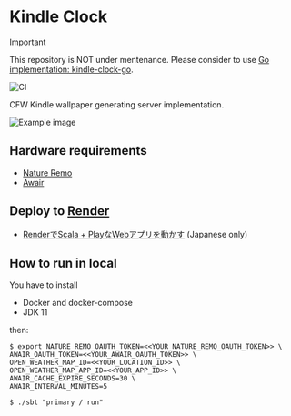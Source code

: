Kindle Clock
=====================================

> [!IMPORTANT]
> This repository is NOT under mentenance.
> Please consider to use [Go implementation: kindle-clock-go](https://github.com/y-yu/kindle-clock-go).


![CI](https://github.com/y-yu/kindle-clock/workflows/CI/badge.svg)

CFW Kindle wallpaper generating server implementation.

![Example image](https://y-yu.github.io/kindle-clock/example.jpg)

## Hardware requirements

- [Nature Remo](https://en.nature.global/products/)
- [Awair](https://www.getawair.com/home/element)

## Deploy to [Render](https://render.com/)

- [RenderでScala + PlayなWebアプリを動かす](https://zenn.dev/yyu/articles/b927b46febef7f) (Japanese only)

<!--
## Deploy to Heroku

1. Create Heroku app whose name is `kindle-clock` by the command:
    ```console
    $ heroku create -n kindle-clock
    ```
    - This name is set as `herokuAppNameRemote` in `build.sbt` so you can change it if you edit `build.sbt`
2. Add [Heroku Redis](https://elements.heroku.com/addons/heroku-redis) to (1) Heroku app
    - Then the Redis environment variable (`REDIS_TLS_URL`) is set automatically
    - You can show the URL by the command:
      ```console
      $ heroku config -a kindle-clock
      REDIS_TLS_URL:           rediss://***.compute-1.amazonaws.com:10070
      REDIS_URL:               redis://***.compute-1.amazonaws.com:10069
      ```
3. Set at least these environment variables to (1) Heroku app:
    - `NATURE_REMO_OAUTH_TOKEN`
    - `AWAIR_OAUTH_TOKEN`
    - `OPEN_WEATHER_MAP_ID`
    - `OPEN_WEATHER_MAP_APP_ID`
    - `AUTH_TOKEN`
        - In strictly speaking, this application will work if `AUTH_TOKEN` is not set, indeed but your data should be forbidden for unintentional people. So I strongly recommend you to set the environment variable
    - `APPLICATION_SECRET`
        - [Play Framework](https://www.playframework.com/) requirement
        - I got the default value as follows: 
        ```console
        $ head -c 256 /dev/urandom | shasum -a 256
        ```
   ```console
   $ heroku config:set \
     NATURE_REMO_OAUTH_TOKEN=<<YOUR_NATURE_REMO_OAUTH_TOKEN>> \
     AWAIR_OAUTH_TOKEN=<<YOUR_AWAIR_OAUTH_TOKEN>> \
     OPEN_WEATHER_MAP_ID=<<YOUR_LOCATION_ID>> \
     OPEN_WEATHER_MAP_APP_ID=<<YOUR_APP_ID>> \
     AUTH_TOKEN=<<YOUR_AUTH_TOKEN>> \
     APPLICATION_SECRET=<<YOUR_APPLICATION_SECRET>>
   ```
4. Run the following command:
   ```console
   $ ./sbt stage deployHeroku
   ```
5. Edit `client/launch.sh` for your sever information, copy it to your Kindle and set up `cron`

-->

## How to run in local

You have to install

- Docker and docker-compose
- JDK 11

then:

```console
$ export NATURE_REMO_OAUTH_TOKEN=<<YOUR_NATURE_REMO_OAUTH_TOKEN>> \
AWAIR_OAUTH_TOKEN=<<YOUR_AWAIR_OAUTH_TOKEN>> \
OPEN_WEATHER_MAP_ID=<<YOUR_LOCATION_ID>> \
OPEN_WEATHER_MAP_APP_ID=<<YOUR_APP_ID>> \
AWAIR_CACHE_EXPIRE_SECONDS=30 \
AWAIR_INTERVAL_MINUTES=5

$ ./sbt "primary / run"
```
